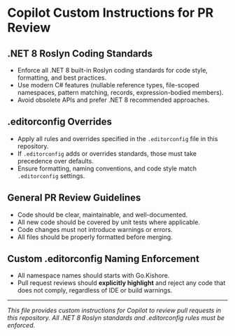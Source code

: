 # Copilot Custom Instructions for PR Review

## .NET 8 Roslyn Coding Standards
- Enforce all .NET 8 built-in Roslyn coding standards for code style, formatting, and best practices.
- Use modern C# features (nullable reference types, file-scoped namespaces, pattern matching, records, expression-bodied members).
- Avoid obsolete APIs and prefer .NET 8 recommended approaches.

## .editorconfig Overrides
- Apply all rules and overrides specified in the `.editorconfig` file in this repository.
- If `.editorconfig` adds or overrides standards, those must take precedence over defaults.
- Ensure formatting, naming conventions, and code style match `.editorconfig` settings.

## General PR Review Guidelines
- Code should be clear, maintainable, and well-documented.
- All new code should be covered by unit tests where applicable.
- Code changes must not introduce warnings or errors.
- All files should be properly formatted before merging.

## Custom .editorconfig Naming Enforcement

- All namespace names should starts with Go.Kishore.
- Pull request reviews should **explicitly highlight** and reject any code that does not comply, regardless of IDE or build warnings.

---

_This file provides custom instructions for Copilot to review pull requests in this repository. All .NET 8 Roslyn standards and .editorconfig rules must be enforced._
